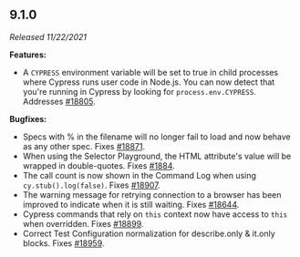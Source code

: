 ## 9.1.0

_Released 11/22/2021_

**Features:**

- A `CYPRESS` environment variable will be set to true in child processes where
  Cypress runs user code in Node.js. You can now detect that you're running in
  Cypress by looking for `process.env.CYPRESS`. Addresses
  [#18805](https://github.com/cypress-io/cypress/issues/18805).

**Bugfixes:**

- Specs with % in the filename will no longer fail to load and now behave as any
  other spec. Fixes
  [#18871](https://github.com/cypress-io/cypress/issues/18871).
- When using the Selector Playground, the HTML attribute's value will be wrapped
  in double-quotes. Fixes
  [#1884](https://github.com/cypress-io/cypress/issues/1884).
- The call count is now shown in the Command Log when using
  `cy.stub().log(false)`. Fixes
  [#18907](https://github.com/cypress-io/cypress/issues/18907).
- The warning message for retrying connection to a browser has been improved to
  indicate when it is still waiting. Fixes
  [#18644](https://github.com/cypress-io/cypress/issues/18644).
 - Cypress commands that rely on `this` context now have access to `this` when 
   overridden. Fixes [#18899](https://github.com/cypress-io/cypress/pull/18899).
 - Correct Test Configuration normalization for describe.only & it.only blocks.
   Fixes [#18959](https://github.com/cypress-io/cypress/issues/18959).
